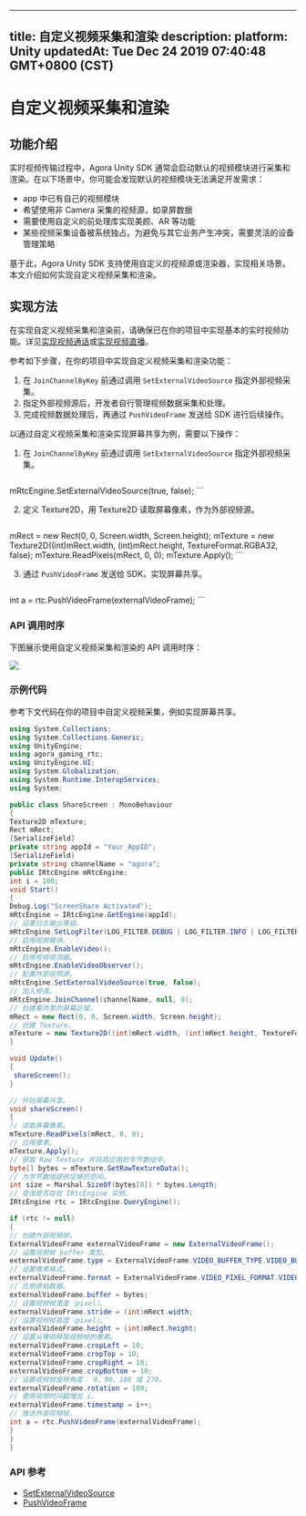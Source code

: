 
---
title: 自定义视频采集和渲染
description: 
platform: Unity
updatedAt: Tue Dec 24 2019 07:40:48 GMT+0800 (CST)
---
# 自定义视频采集和渲染
## 功能介绍

实时视频传输过程中，Agora Unity SDK 通常会启动默认的视频模块进行采集和渲染。在以下场景中，你可能会发现默认的视频模块无法满足开发需求：

- app 中已有自己的视频模块
- 希望使用非 Camera 采集的视频源，如录屏数据
- 需要使用自定义的前处理库实现美颜、AR 等功能
- 某些视频采集设备被系统独占。为避免与其它业务产生冲突，需要灵活的设备管理策略

基于此，Agora Unity SDK 支持使用自定义的视频源或渲染器，实现相关场景。本文介绍如何实现自定义视频采集和渲染。

## 实现方法

在实现自定义视频采集和渲染前，请确保已在你的项目中实现基本的实时视频功能。详见[实现视频通话](https://docs.agora.io/cn/Video/start_call_unity?platform=Unity)或[实现视频直播](https://docs.agora.io/cn/Interactive%20Broadcast/start_live_unity?platform=Unity)。

参考如下步骤，在你的项目中实现自定义视频采集和渲染功能：

1. 在 `JoinChannelByKey` 前通过调用 `SetExternalVideoSource` 指定外部视频采集。
2. 指定外部视频源后，开发者自行管理视频数据采集和处理。
3. 完成视频数据处理后，再通过 `PushVideoFrame` 发送给 SDK 进行后续操作。

以通过自定义视频采集和渲染实现屏幕共享为例，需要以下操作：

1. 在 `JoinChannelByKey` 前通过调用 `SetExternalVideoSource` 指定外部视频采集。

    ```C#
mRtcEngine.SetExternalVideoSource(true, false);
	 ```

2. 定义 Texture2D，用 Texture2D 读取屏幕像素，作为外部视频源。

   ```C#
mRect = new Rect(0, 0, Screen.width, Screen.height);
mTexture = new Texture2D((int)mRect.width, (int)mRect.height, TextureFormat.RGBA32, false);
mTexture.ReadPixels(mRect, 0, 0);
mTexture.Apply();
	 ```

3. 通过 `PushVideoFrame` 发送给 SDK，实现屏幕共享。

   ```C#
int a = rtc.PushVideoFrame(externalVideoFrame);
	 ```

### API 调用时序

下图展示使用自定义视频采集和渲染的 API 调用时序：

![](https://web-cdn.agora.io/docs-files/1576236080075)

### 示例代码

参考下文代码在你的项目中自定义视频采集，例如实现屏幕共享。

```C#
using System.Collections;
using System.Collections.Generic;
using UnityEngine;
using agora_gaming_rtc;
using UnityEngine.UI;
using System.Globalization;
using System.Runtime.InteropServices;
using System;

public class ShareScreen : MonoBehaviour
{
Texture2D mTexture;
Rect mRect;
[SerializeField]
private string appId = "Your_AppID";
[SerializeField]
private string channelName = "agora";
public IRtcEngine mRtcEngine;
int i = 100;
void Start()
{
Debug.Log("ScreenShare Activated");
mRtcEngine = IRtcEngine.GetEngine(appId);
// 设置日志输出等级。
mRtcEngine.SetLogFilter(LOG_FILTER.DEBUG | LOG_FILTER.INFO | LOG_FILTER.WARNING | LOG_FILTER.ERROR | LOG_FILTER.CRITICAL);
// 启用视频模块。
mRtcEngine.EnableVideo();
// 启用视频观测器。
mRtcEngine.EnableVideoObserver();
// 配置外部视频源。
mRtcEngine.SetExternalVideoSource(true, false);
// 加入频道。
mRtcEngine.JoinChannel(channelName, null, 0);
// 创建需共享的屏幕区域。
mRect = new Rect(0, 0, Screen.width, Screen.height);
// 创建 Texture。
mTexture = new Texture2D((int)mRect.width, (int)mRect.height, TextureFormat.RGBA32, false);
}

void Update()
{
 shareScreen();
}

// 开始屏幕共享。
void shareScreen()
{
// 读取屏幕像素。
mTexture.ReadPixels(mRect, 0, 0);
// 应用像素。
mTexture.Apply();
// 获取 Raw Texture 并将其应用到字节数组中。
byte[] bytes = mTexture.GetRawTextureData();
// 为字节数组提供足够的空间。
int size = Marshal.SizeOf(bytes[0]) * bytes.Length;
// 查询是否存在 IRtcEngine 实例。
IRtcEngine rtc = IRtcEngine.QueryEngine();

if (rtc != null)
{
// 创建外部视频帧。
ExternalVideoFrame externalVideoFrame = new ExternalVideoFrame();
// 设置视频帧 buffer 类型。
externalVideoFrame.type = ExternalVideoFrame.VIDEO_BUFFER_TYPE.VIDEO_BUFFER_RAW_DATA;
// 设置像素格式。
externalVideoFrame.format = ExternalVideoFrame.VIDEO_PIXEL_FORMAT.VIDEO_PIXEL_UNKNOWN;
// 应用原始数据。
externalVideoFrame.buffer = bytes;
// 设置视频帧宽度（pixel）。
externalVideoFrame.stride = (int)mRect.width;
// 设置视频帧高度（pixel）。
externalVideoFrame.height = (int)mRect.height;
// 设置从哪侧移除视频帧的像素。
externalVideoFrame.cropLeft = 10;
externalVideoFrame.cropTop = 10;
externalVideoFrame.cropRight = 10;
externalVideoFrame.cropBottom = 10;
// 设置视频帧旋转角度： 0、90、180 或 270。
externalVideoFrame.rotation = 180;
// 使用视频时间戳增加 i。
externalVideoFrame.timestamp = i++;
// 推送外部视频帧。
int a = rtc.PushVideoFrame(externalVideoFrame);
}
}
}
```

### API 参考

- [SetExternalVideoSource](https://docs.agora.io/cn/Video/API%20Reference/unity/classagora__gaming__rtc_1_1_i_rtc_engine.html#aae4a31d2375ed620605360ae1199eee8)
- [PushVideoFrame](https://docs.agora.io/cn/Video/API%20Reference/unity/classagora__gaming__rtc_1_1_i_rtc_engine.html#af9e8d34e2a1ac07b8984fb6181a6ab81)
